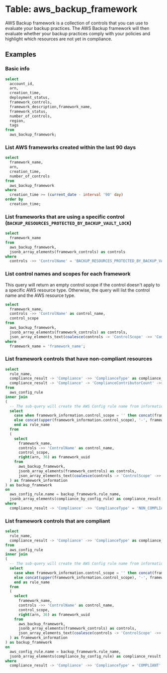 # Table: aws_backup_framework

AWS Backup framework is a collection of controls that you can use to evaluate your backup practices.
The AWS Backup framework will then evaluate whether your backup practices comply with your policies and highlight which resources are not yet in compliance.

## Examples

### Basic info

```sql
select
  account_id,
  arn,
  creation_time,
  deployment_status,
  framework_controls,
  framework_description,framework_name,
  framework_status,
  number_of_controls,
  region,
  tags
from
  aws_backup_framework;
```

### List AWS frameworks created within the last 90 days

```sql
select
  framework_name,
  arn,
  creation_time,
  number_of_controls
from
  aws_backup_framework
where
  creation_time >= (current_date - interval '90' day)
order by
  creation_time;
```

### List frameworks that are using a specific control (`BACKUP_RESOURCES_PROTECTED_BY_BACKUP_VAULT_LOCK`)

```sql
select
  framework_name
from
  aws_backup_framework,
  jsonb_array_elements(framework_controls) as controls
where
  controls ->> 'ControlName' = 'BACKUP_RESOURCES_PROTECTED_BY_BACKUP_VAULT_LOCK';
```

### List control names and scopes for each framework

This query will return an empty control scope if the control doesn't apply to a specific AWS resource type.
Otherwise, the query will list the control name and the AWS resource type.

```sql
select
  framework_name,
  controls ->> 'ControlName' as control_name,
  control_scope
from
  aws_backup_framework,
  jsonb_array_elements(framework_controls) as controls,
  json_array_elements_text(coalesce(controls -> 'ControlScope' ->> 'ComplianceResourceTypes', '[""]')::json) as control_scope
where
  framework_name = 'framework_name';
```

### List framework controls that have non-compliant resources

```sql
select
  rule_name,
  compliance_result -> 'Compliance' ->> 'ComplianceType' as compliance_type,
  compliance_result -> 'Compliance' -> 'ComplianceContributorCount' ->> 'CappedCount' as count_of_noncompliant_resources
from
  aws_config_rule
inner join
(
  -- The sub-query will create the AWS Config rule name from information stored in the AWS Backup framework table.
  select
    case when framework_information.control_scope = '' then concat(framework_information.control_name, '-', framework_information.framework_uuid)
    else concat(upper(framework_information.control_scope), '-', framework_information.control_name, '-', framework_information.framework_uuid)
    end as rule_name
  from
  (
    select
      framework_name,
      controls ->> 'ControlName' as control_name,
      control_scope,
      right(arn, 36) as framework_uuid
    from
      aws_backup_framework,
      jsonb_array_elements(framework_controls) as controls,
      json_array_elements_text(coalesce(controls -> 'ControlScope' ->> 'ComplianceResourceTypes', '[""]')::json) as control_scope
  ) as framework_information
) as backup_framework
on
  aws_config_rule.name = backup_framework.rule_name,
  jsonb_array_elements(compliance_by_config_rule) as compliance_result
where
  compliance_result -> 'Compliance' ->> 'ComplianceType' = 'NON_COMPLIANT';
```

### List framework controls that are compliant

```sql
select
  rule_name,
  compliance_result -> 'Compliance' ->> 'ComplianceType' as compliance_type
from
  aws_config_rule
inner join
(
  -- The sub-query will create the AWS Config rule name from information stored in the AWS Backup framework table.
  select
    case when framework_information.control_scope = '' then concat(framework_information.control_name, '-', framework_information.framework_uuid)
    else concat(upper(framework_information.control_scope), '-', framework_information.control_name, '-', framework_information.framework_uuid)
    end as rule_name
  from
  (
    select
      framework_name,
      controls ->> 'ControlName' as control_name,
      control_scope,
      right(arn, 36) as framework_uuid
    from
      aws_backup_framework,
      jsonb_array_elements(framework_controls) as controls,
      json_array_elements_text(coalesce(controls -> 'ControlScope' ->> 'ComplianceResourceTypes', '[""]')::json) as control_scope
  ) as framework_information
) as backup_framework
on
  aws_config_rule.name = backup_framework.rule_name,
  jsonb_array_elements(compliance_by_config_rule) as compliance_result
where
  compliance_result -> 'Compliance' ->> 'ComplianceType' = 'COMPLIANT';
```
